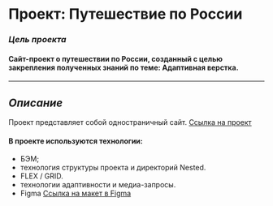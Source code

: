 # Проект: Путешествие по России

### *Цель проекта*
#### Сайт-проект о путешествии по России, созданный с целью закрепления полученных знаний по теме: Адаптивная верстка.
--------
## *Описание*
Проект представляет собой одностраничный сайт. [Ссылка на проект](https://nmaksg.github.io/russian-travel/index.html)
#### В проекте используются технологии:
* БЭМ;
* технология структуры проекта и директорий Nested.
* FLEX / GRID.
* технологии адаптивности и медиа-запросы.
* Figma [Ссылка на макет в Figma](https://www.figma.com/file/5S2WSbEFL6awjVWJ0NWL8Q/Sprint-3_-Russia-_-desktop-mobile?node-id=28503%3A0)